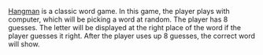 [Hangman](https://en.wikipedia.org/wiki/Hangman_(game)) is a classic word game. In this game, the player plays with computer, which will be picking a word at random. The player has 8 guesses. The letter will be displayed at the right place of the word if the player guesses it right. After the player uses up 8 guesses, the correct word will show.

